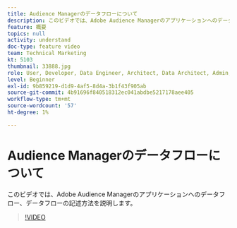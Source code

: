 ```yaml
---
title: Audience Managerのデータフローについて
description: このビデオでは、Adobe Audience Managerのアプリケーションへのデータフロー、データフローの記述方法を説明します。
feature: 概要
topics: null
activity: understand
doc-type: feature video
team: Technical Marketing
kt: 5103
thumbnail: 33888.jpg
role: User, Developer, Data Engineer, Architect, Data Architect, Admin, Leader
level: Beginner
exl-id: 9b859219-d1d9-4af5-8d4a-3b1f43f905ab
source-git-commit: 4b91696f840518312ec041abdbe5217178aee405
workflow-type: tm+mt
source-wordcount: '57'
ht-degree: 1%

---
```


# Audience Managerのデータフローについて

このビデオでは、Adobe Audience Managerのアプリケーションへのデータフロー、データフローの記述方法を説明します。

>[!VIDEO](https://video.tv.adobe.com/v/33888/?quality=12)
